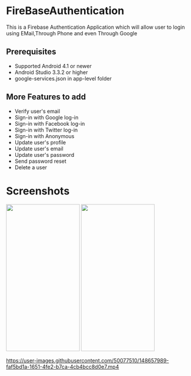 # FireBaseAuthentication
This is a  Firebase Authentication Application which will allow user to login using 
EMail,Through Phone and even Through Google

## Prerequisites
* Supported Android 4.1 or newer
* Android Studio 3.3.2 or higher
* google-services.json in app-level folder

## More Features to add
* Verify user's email
* Sign-in with Google log-in
* Sign-in with Facebook log-in
* Sign-in with Twitter log-in
* Sign-in with Anonymous
* Update user's profile
* Update user's email
* Update user's password
* Send password reset
* Delete a user

# Screenshots

<img src="https://user-images.githubusercontent.com/50077510/148657877-ab5509c0-d19b-4b9a-b940-20a2332dd6e4.jpeg" width="200" height="400"> <img src="https://user-images.githubusercontent.com/50077510/148657881-7699a01d-65da-42e6-a3f8-e2fb586636cb.jpeg" width="200" height="400"> 

https://user-images.githubusercontent.com/50077510/148657989-faf5bd1a-1651-4fe2-b7ca-4cb4bcc8d0e7.mp4

